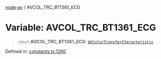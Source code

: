 [node-av](../globals.md) / AVCOL\_TRC\_BT1361\_ECG

# Variable: AVCOL\_TRC\_BT1361\_ECG

> `const` **AVCOL\_TRC\_BT1361\_ECG**: [`AVColorTransferCharacteristic`](../type-aliases/AVColorTransferCharacteristic.md)

Defined in: [constants.ts:1260](https://github.com/seydx/av/blob/f8631fc881b394300b1479f511d55cf1c370a87f/src/constants/constants.ts#L1260)
